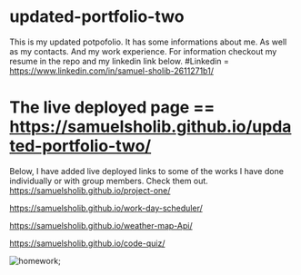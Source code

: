 # updated-portfolio-two
This is my updated potpofolio.
It has some informations about me.
As well as my contacts.
And my work experience.
For information checkout my resume in the repo and my linkedin link below.
#Linkedin = https://www.linkedin.com/in/samuel-sholib-2611271b1/
# The live deployed page == https://samuelsholib.github.io/updated-portfolio-two/
Below, I have added live deployed links to some of the works I have done individually or with group members. Check them out. 
https://samuelsholib.github.io/project-one/

https://samuelsholib.github.io/work-day-scheduler/

https://samuelsholib.github.io/weather-map-Api/

 https://samuelsholib.github.io/code-quiz/


 ![homework](url "https://github.com/samuelsholib/updated-portfolio-two/blob/b39d550f957844651c3a0270e3b57fc0a5aead9d/password-generator.png");
